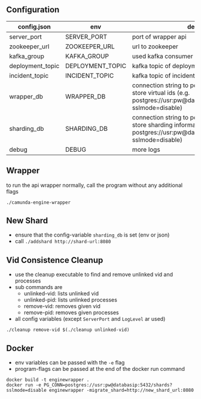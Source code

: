 ## Configuration


| config.json              | env                      | desc                                                                                                                      |
|--------------------------|--------------------------|---------------------------------------------------------------------------------------------------------------------------|
| server_port                | SERVER_PORT               | port of wrapper api                                                                                             |
| zookeeper_url              | ZOOKEEPER_URL             | url to zookeeper                                                                                                          |
| kafka_group                | KAFKA_GROUP               | used kafka consumer group                                                                                        |
| deployment_topic           | DEPLOYMENT_TOPIC          | kafka topic of deployments                                                                                        |
| incident_topic             | INCIDENT_TOPIC            | kafka topic of incidents                                                                                                                          |
| wrapper_db                 | WRAPPER_DB                | connection string to postgres database to store virtual ids (e.g. postgres://usr:pw@databasip:5432/shards?sslmode=disable)                                                                                                                         |
| sharding_db                | SHARDING_DB               | connection string to postgres database to store sharding information (e.g. postgres://usr:pw@databasip:5432/shards?sslmode=disable)                                                                                                                         |
| debug                      | DEBUG                     | more logs                                                      |

## Wrapper
to run the api wrapper normally, call the program without any additional flags
```
./camunda-engine-wrapper
```

## New Shard
- ensure that the config-variable `sharding_db` is set (env or json)
- call `./addshard http://shard-url:8080`

## Vid Consistence Cleanup
- use the cleanup executable to find and remove unlinked vid and processes
- sub commands are
    - unlinked-vid: lists unlinked vid 
    - unlinked-pid: lists unlinked processes
    - remove-vid: removes given vid
    - remove-pid: removes given processes
- all config variables (except `ServerPort` and `LogLevel` ar used)

```
./cleanup remove-vid $(./cleanup unlinked-vid)
```

## Docker
- env variables can be passed with the `-e` flag
- program-flags can be passed at the end of the docker run command 

```
docker build -t enginewrapper .
docker run -e PG_CONN=postgres://usr:pw@databasip:5432/shards?sslmode=disable enginewrapper -migrate_shard=http://new_shard_url:8080
```